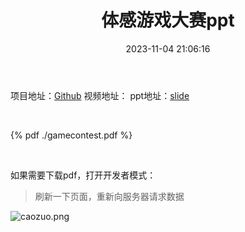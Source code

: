 ﻿---
title: 体感游戏大赛ppt
date: 2023-11-04 21:06:16
categories:
    - 项目
---
项目地址：[Github](https://github.com/ydyhello/GameContest)
视频地址：
ppt地址：[slide](https://ydyhello.github.io/2023/11/04/体感游戏大赛/)
<!--more-->

<br>
 
 
{% pdf  ./gamecontest.pdf %} 
 
 
<br>

如果需要下载pdf，打开开发者模式：
>刷新一下页面，重新向服务器请求数据

![caozuo.png](https://s2.loli.net/2024/01/21/6Ul5QEZrisS3MT1.png)